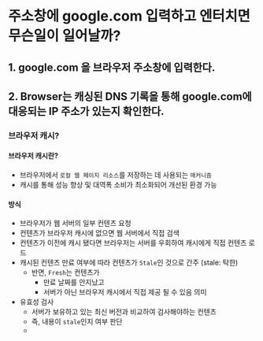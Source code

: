 # 주소창에 google.com 입력하고 엔터치면 무슨일이 일어날까?

## 1. google.com 을 브라우저 주소창에 입력한다.

## 2. Browser는 캐싱된 DNS 기록을 통해 google.com에 대응되는 IP 주소가 있는지 확인한다.

### 브라우저 캐시?

#### 브라우저 캐시란?

* 브라우저에서 `로컬 웹 페이지 리소스`를 저장하는 데 사용되는 `매커니즘`
* 캐시를 통해 성능 향상 및 대역폭 소비가 최소화되어 개선된 환경 가능

#### 방식

* 브라우저가 웹 서버의 일부 컨텐츠 요청
* 컨텐츠가 브라우저 캐시에 없으면 웹 서버에서 직접 검색
* 컨텐츠가 이전에 캐시 됐다면 브라우저는 서버를 우회하여 캐시에게 직접 컨텐츠 로드
* 캐시된 컨텐츠 만료 여부에 따라 컨텐츠가 `Stale`인 것으로 간주 (stale: 탁한)
  * 반면, `Fresh`는 컨텐츠가 
    * 만료 날짜를 안지났고
    * 서버가 아닌 브라우저 캐시에서 직접 제공 될 수 있음 의미
* 유효성 검사
  * 서버가 보유하고 있는 최신 버전과 비교하여 검사해야하는 컨텐츠
  * 즉, 내용이 `stale`인지 여부 판단
  * 